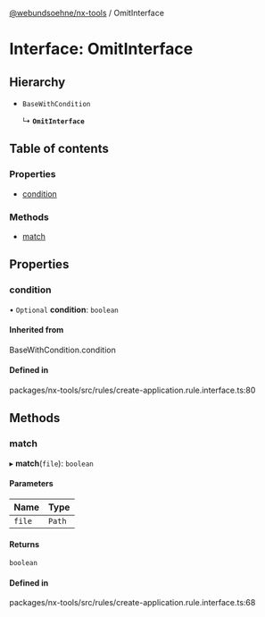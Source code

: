 [@webundsoehne/nx-tools](../README.md) / OmitInterface

# Interface: OmitInterface

## Hierarchy

- `BaseWithCondition`

  ↳ **`OmitInterface`**

## Table of contents

### Properties

- [condition](OmitInterface.md#condition)

### Methods

- [match](OmitInterface.md#match)

## Properties

### condition

• `Optional` **condition**: `boolean`

#### Inherited from

BaseWithCondition.condition

#### Defined in

packages/nx-tools/src/rules/create-application.rule.interface.ts:80

## Methods

### match

▸ **match**(`file`): `boolean`

#### Parameters

| Name | Type |
| :------ | :------ |
| `file` | `Path` |

#### Returns

`boolean`

#### Defined in

packages/nx-tools/src/rules/create-application.rule.interface.ts:68
